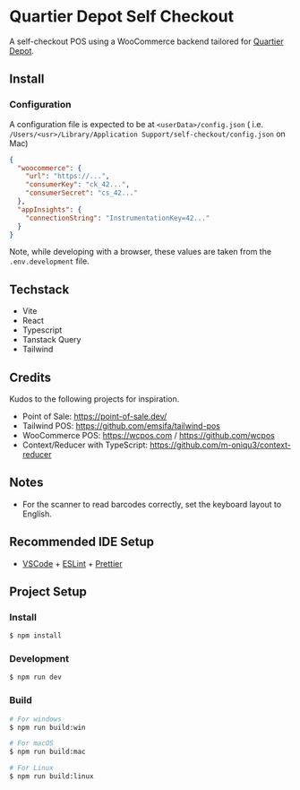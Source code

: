 # Quartier Depot Self Checkout

A self-checkout POS using a WooCommerce backend tailored for [Quartier Depot](https://www.quartier-depot.ch/).

## Install

### Configuration

A configuration file is expected to be at `<userData>/config.json` (
i.e. `/Users/<usr>/Library/Application Support/self-checkout/config.json` on Mac)

```json
{
  "woocommerce": {
    "url": "https://...",
    "consumerKey": "ck_42...",
    "consumerSecret": "cs_42..."
  },
  "appInsights": {
    "connectionString": "InstrumentationKey=42..."
  }
}
```

Note, while developing with a browser, these values are taken from the `.env.development` file.

## Techstack

- Vite
- React
- Typescript
- Tanstack Query
- Tailwind

## Credits

Kudos to the following projects for inspiration.

- Point of Sale: https://point-of-sale.dev/
- Tailwind POS: https://github.com/emsifa/tailwind-pos
- WooCommerce POS: https://wcpos.com / https://github.com/wcpos
- Context/Reducer with TypeScript: https://github.com/m-oniqu3/context-reducer

## Notes

- For the scanner to read barcodes correctly, set the keyboard layout to English.

## Recommended IDE Setup

- [VSCode](https://code.visualstudio.com/) + [ESLint](https://marketplace.visualstudio.com/items?itemName=dbaeumer.vscode-eslint) + [Prettier](https://marketplace.visualstudio.com/items?itemName=esbenp.prettier-vscode)

## Project Setup

### Install

```bash
$ npm install
```

### Development

```bash
$ npm run dev
```

### Build

```bash
# For windows
$ npm run build:win

# For macOS
$ npm run build:mac

# For Linux
$ npm run build:linux
```
